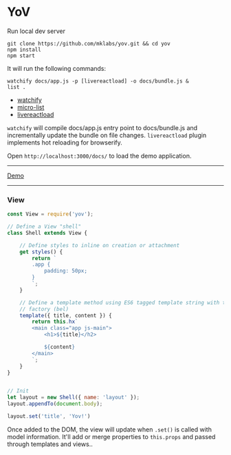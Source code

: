 # YoV

Run local dev server

    git clone https://github.com/mklabs/yov.git && cd yov
    npm install
    npm start

It will run the following commands:

    watchify docs/app.js -p [livereactload] -o docs/bundle.js &
    list .

- [watchify](https://github.com/substack/watchify)
- [micro-list](https://github.com/zeit/micro-list#readme)
- [livereactload](https://github.com/milankinen/livereactload)

`watchify` will compile docs/app.js entry point to docs/bundle.js and
incrementally update the bundle on file changes. `livereactload` plugin
implements hot reloading for browserify.

Open `http://localhost:3000/docs/` to load the demo application.

---

[Demo](./examples/)

---

### View

```js
const View = require('yov');

// Define a View "shell"
class Shell extends View {

	// Define styles to inline on creation or attachment
	get styles() {
		return `
		.app {
			padding: 50px;
		}
		`;
	}

	// Define a template method using ES6 tagged template string with this.hx
	// factory (bel)
	template({ title, content }) {
		return this.hx`
		<main class="app js-main">
			<h1>${title}</h2>

			${content}
		</main>
		`;
	}
}


// Init
let layout = new Shell({ name: 'layout' });
layout.appendTo(document.body);

layout.set('title', 'Yov!')
```

Once added to the DOM, the view will update when `.set()` is called with model
information. It'll add or merge properties to `this.props` and passed through
templates and views..

